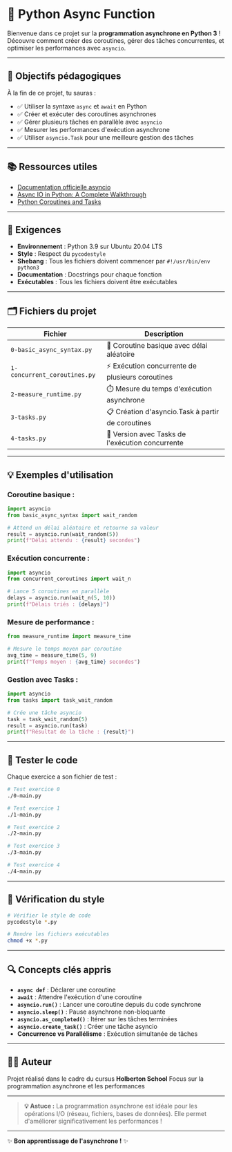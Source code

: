 # 🚀 Python Async Function

Bienvenue dans ce projet sur la **programmation asynchrone en Python 3** !
Découvre comment créer des coroutines, gérer des tâches concurrentes, et optimiser les performances avec `asyncio`.

---

## 🎯 Objectifs pédagogiques

À la fin de ce projet, tu sauras :

- ✅ Utiliser la syntaxe `async` et `await` en Python
- ✅ Créer et exécuter des coroutines asynchrones
- ✅ Gérer plusieurs tâches en parallèle avec `asyncio`
- ✅ Mesurer les performances d'exécution asynchrone
- ✅ Utiliser `asyncio.Task` pour une meilleure gestion des tâches

---

## 📚 Ressources utiles

- [Documentation officielle asyncio](https://docs.python.org/3/library/asyncio.html)
- [Async IO in Python: A Complete Walkthrough](https://realpython.com/async-io-python/)
- [Python Coroutines and Tasks](https://docs.python.org/3/library/asyncio-task.html)

---

## 📝 Exigences

- **Environnement** : Python 3.9 sur Ubuntu 20.04 LTS
- **Style** : Respect du `pycodestyle`
- **Shebang** : Tous les fichiers doivent commencer par `#!/usr/bin/env python3`
- **Documentation** : Docstrings pour chaque fonction
- **Exécutables** : Tous les fichiers doivent être exécutables

---

## 🗂️ Fichiers du projet

| Fichier                      | Description                                       |
| ---------------------------- | ------------------------------------------------- |
| `0-basic_async_syntax.py`    | 🔄 Coroutine basique avec délai aléatoire         |
| `1-concurrent_coroutines.py` | ⚡ Exécution concurrente de plusieurs coroutines  |
| `2-measure_runtime.py`       | ⏱️ Mesure du temps d'exécution asynchrone         |
| `3-tasks.py`                 | 📋 Création d'asyncio.Task à partir de coroutines |
| `4-tasks.py`                 | 🔄 Version avec Tasks de l'exécution concurrente  |

---

## 💡 Exemples d'utilisation

### **Coroutine basique :**

```python
import asyncio
from basic_async_syntax import wait_random

# Attend un délai aléatoire et retourne sa valeur
result = asyncio.run(wait_random(5))
print(f"Délai attendu : {result} secondes")
```

### **Exécution concurrente :**

```python
import asyncio
from concurrent_coroutines import wait_n

# Lance 5 coroutines en parallèle
delays = asyncio.run(wait_n(5, 10))
print(f"Délais triés : {delays}")
```

### **Mesure de performance :**

```python
from measure_runtime import measure_time

# Mesure le temps moyen par coroutine
avg_time = measure_time(5, 9)
print(f"Temps moyen : {avg_time} secondes")
```

### **Gestion avec Tasks :**

```python
import asyncio
from tasks import task_wait_random

# Crée une tâche asyncio
task = task_wait_random(5)
result = asyncio.run(task)
print(f"Résultat de la tâche : {result}")
```

---

## 🧪 Tester le code

Chaque exercice a son fichier de test :

```bash
# Test exercice 0
./0-main.py

# Test exercice 1
./1-main.py

# Test exercice 2
./2-main.py

# Test exercice 3
./3-main.py

# Test exercice 4
./4-main.py
```

---

## 🎨 Vérification du style

```bash
# Vérifier le style de code
pycodestyle *.py

# Rendre les fichiers exécutables
chmod +x *.py
```

---

## 🔍 Concepts clés appris

- **`async def`** : Déclarer une coroutine
- **`await`** : Attendre l'exécution d'une coroutine
- **`asyncio.run()`** : Lancer une coroutine depuis du code synchrone
- **`asyncio.sleep()`** : Pause asynchrone non-bloquante
- **`asyncio.as_completed()`** : Itérer sur les tâches terminées
- **`asyncio.create_task()`** : Créer une tâche asyncio
- **Concurrence vs Parallélisme** : Exécution simultanée de tâches

---

## 👨‍💻 Auteur

Projet réalisé dans le cadre du cursus **Holberton School**
Focus sur la programmation asynchrone et les performances

---

> **💡 Astuce :** La programmation asynchrone est idéale pour les opérations I/O (réseau, fichiers, bases de données). Elle permet d'améliorer significativement les performances !

---

✨ **Bon apprentissage de l'asynchrone !** ✨
